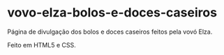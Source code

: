 # vovo-elza-bolos-e-doces-caseiros
Página de divulgação dos bolos e doces caseiros feitos pela vovó Elza.

Feito em HTML5 e CSS.
